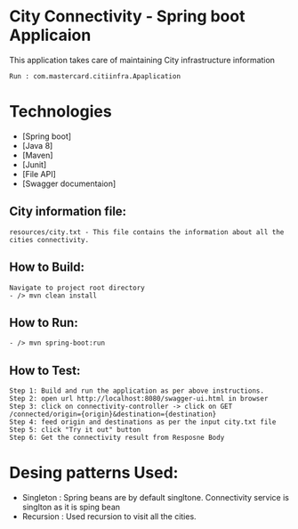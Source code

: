 # City Connectivity - Spring boot Applicaion

This application takes care of maintaining City infrastructure information

	Run : com.mastercard.citiinfra.Apaplication

# Technologies
   * [Spring boot]
   * [Java 8]
   * [Maven]
   * [Junit]
   * [File API]
   * [Swagger documentaion]
  
   
City information file:
---------------------
    resources/city.txt - This file contains the information about all the cities connectivity.
    
How to Build:
----------- 
    Navigate to project root directory
    - /> mvn clean install 
    
How to Run:
-----------
    - /> mvn spring-boot:run
How to Test:
-----------
    Step 1: Build and run the application as per above instructions.
    Step 2: open url http://localhost:8080/swagger-ui.html in browser
    Step 3: click on connectivity-controller -> click on GET /connected/origin={origin}&destination={destination}
    Step 4: feed origin and destinations as per the input city.txt file
    Step 5: click "Try it out" button
    Step 6: Get the connectivity result from Resposne Body
    
# Desing patterns Used:
   * Singleton : Spring beans are by default singltone. 
                Connectivity service is singlton as it is sping bean
   * Recursion : Used recursion to visit all the cities.  